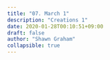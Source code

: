 ```yaml
---
title: "07. March 1"
description: "Creations 1"
date: 2020-01-28T00:10:51+09:00
draft: false
author: "Shawn Graham"
collapsible: true
---
```

